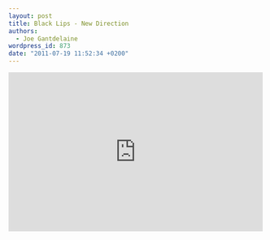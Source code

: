 ```yaml
---
layout: post
title: Black Lips - New Direction
authors:
  - Joe Gantdelaine
wordpress_id: 873
date: "2011-07-19 11:52:34 +0200"
---
```


<iframe width="500" height="314" src="http://www.youtube.com/embed/Idf9bIl1_qI" frameborder="0" allowfullscreen></iframe>

